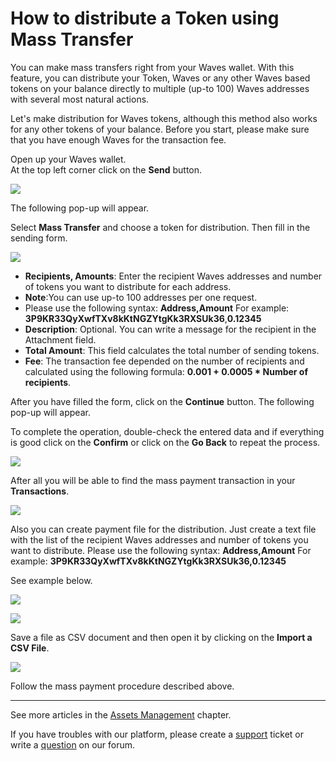 # How to distribute a Token using Mass Transfer

You can make mass transfers right from your Waves wallet.
With this feature, you can distribute your Token, Waves or any other Waves based tokens on your balance directly to multiple (up-to 100) Waves addresses with several most natural actions.

Let's make distribution for Waves tokens, although this method also works for any other tokens of your balance. Before you start, please make sure that you have enough Waves for the transaction fee.

Open up your Waves wallet.  
At the top left corner click on the **Send** button.

![](/_assets/asset_transfers_01.png)

The following pop-up will appear.

Select **Mass Transfer** and choose a token for distribution.
Then fill in the sending form.

![](/_assets/mass_transfer_02.png)

* **Recipients, Amounts**: Enter the recipient Waves addresses and number of tokens you want to distribute for each address.
* **Note**:You can use up-to 100 addresses per one request.
* Please use the following syntax: **Address,Amount** For example: **3P9KR33QyXwfTXv8kKtNGZYtgKk3RXSUk36**,**0.12345**
* **Description**: Optional. You can write a message for the recipient in the Attachment field.
* **Total Amount**: This field calculates the total number of sending tokens.
* **Fee**: The transaction fee depended on the number of recipients and calculated using the following formula: **0.001 + 0.0005 * Number of recipients**.

After you have filled the form, click on the **Continue** button.
The following pop-up will appear.

To complete the operation, double-check the entered data and if everything is good click on the **Confirm** or click on the **Go Back** to repeat the process.

![](/_assets/mass_transfer_03.png)

After all you will be able to find the mass payment transaction in your **Transactions**.

![](/_assets/mass_transfer_04.png)

Also you can create payment file for the distribution.
Just create a text file with the list of the recipient Waves addresses and number of tokens you want to distribute.
Please use the following syntax: **Address,Amount** For example: **3P9KR33QyXwfTXv8kKtNGZYtgKk3RXSUk36,0.12345**

See example below.

![](/_assets/mass_transfer_05.png)

![](/_assets/mass_transfer_06.png)

Save a file as CSV document and then open it by clicking on the **Import a CSV File**.

![](/_assets/mass_transfer_07.png)

Follow the mass payment procedure described above.

___

See more articles in the [Assets Management](/waves-client/assets-management.md) chapter.

If you have troubles with our platform, please create a [support](https://support.wavesplatform.com/) ticket or write a [question](https://forum.wavesplatform.com/) on our forum.
